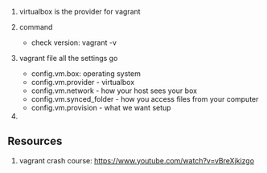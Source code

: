 

1. virtualbox is the provider for vagrant
2. command
   + check version: vagrant -v

3. vagrant file all the settings go
   + config.vm.box: operating system
   + config.vm.provider - virtualbox
   + config.vm.network - how your host sees your box
   + config.vm.synced_folder - how you access files from your computer
   + config.vm.provision - what we want setup

4. 
 

## Resources
1. vagrant crash course: https://www.youtube.com/watch?v=vBreXjkizgo
